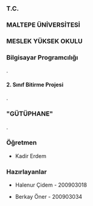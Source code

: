 ### T.C.
### MALTEPE ÜNİVERSİTESİ
### MESLEK YÜKSEK OKULU
### Bilgisayar Programcılığı
.
#### 2. Sınıf Bitirme Projesi
.
### "GÜTÜPHANE"
.
### Öğretmen

- Kadir Erdem


### Hazırlayanlar

- Halenur Çidem - 200903018

- Berkay Öner - 200903034
